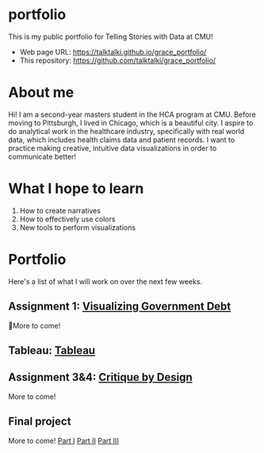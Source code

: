 # portfolio
This is my public portfolio for Telling Stories with Data at CMU!
- Web page URL: https://talktalki.github.io/grace_portfolio/
- This repository: https://github.com/talktalki/grace_portfolio/
  
# About me
Hi! I am a second-year masters student in the HCA program at CMU. Before moving to Pittsburgh, I lived in Chicago, which is a beautiful city. I aspire to do analytical work in the healthcare industry, specifically with real world data, which includes health claims data and patient records. I want to practice making creative, intuitive data visualizations in order to communicate better!

# What I hope to learn
1. How to create narratives
2. How to effectively use colors
3. New tools to perform visualizations

# Portfolio
Here's a list of what I will work on over the next few weeks.

## Assignment 1: [Visualizing Government Debt](visualizing-government-debt)
More to come!

## Tableau: [Tableau ](media_trust)

## Assignment 3&4: [Critique by Design](critique-by-design)
More to come!

## Final project
More to come!
[Part I](final-project-part-one)
[Part II](final-project-part-two)
[Part III](final-project-part-three)
